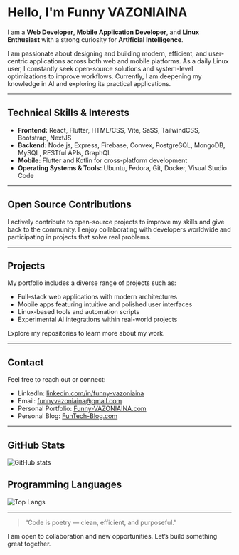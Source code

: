 # Hello, I'm Funny VAZONIAINA

I am a **Web Developer**, **Mobile Application Developer**, and **Linux Enthusiast** with a strong curiosity for **Artificial Intelligence**.

I am passionate about designing and building modern, efficient, and user-centric applications across both web and mobile platforms. As a daily Linux user, I constantly seek open-source solutions and system-level optimizations to improve workflows. Currently, I am deepening my knowledge in AI and exploring its practical applications.

---

## Technical Skills & Interests

- **Frontend:** React, Flutter, HTML/CSS, Vite, SaSS, TailwindCSS, Bootstrap, NextJS  
- **Backend:** Node.js, Express, Firebase, Convex, PostgreSQL, MongoDB, MySQL, RESTful APIs, GraphQL  
- **Mobile:** Flutter and Kotlin for cross-platform development  
- **Operating Systems & Tools:** Ubuntu, Fedora, Git, Docker, Visual Studio Code

---

## Open Source Contributions

I actively contribute to open-source projects to improve my skills and give back to the community. I enjoy collaborating with developers worldwide and participating in projects that solve real problems.

---

## Projects

My portfolio includes a diverse range of projects such as:  
- Full-stack web applications with modern architectures  
- Mobile apps featuring intuitive and polished user interfaces  
- Linux-based tools and automation scripts  
- Experimental AI integrations within real-world projects

Explore my repositories to learn more about my work.

---

## Contact

Feel free to reach out or connect:  
- LinkedIn: [linkedin.com/in/funny-vazoniaina](https://www.linkedin.com/in/funny-vazoniaina-915429281/)  
- Email: funnyvazoniaina@gmail.com  
- Personal Portfolio: [Funny-VAZONIAINA.com](https://portfolio-funny-vazoniaina.vercel.app/)
- Personal Blog: [FunTech-Blog.com](https://portfolio-funny-vazoniaina.vercel.app/)

---

## GitHub Stats

![GitHub stats](https://github-readme-stats.vercel.app/api?username=FunnyVazoniaina&show_icons=true&theme=radical)

## Programming Languages

![Top Langs](https://github-readme-stats.vercel.app/api/top-langs/?username=FunnyVazoniaina&layout=compact&theme=radical)


---

> “Code is poetry — clean, efficient, and purposeful.”

I am open to collaboration and new opportunities. Let’s build something great together.
